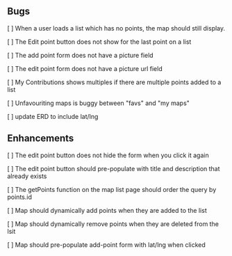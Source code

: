 ## Bugs

[ ] When a user loads a list which has no points, the map should still display.

[ ] The Edit point button does not show for the last point on a list

[ ] The add point form does not have a picture field

[ ] The edit point form does not have a picture url field

[ ] My Contributions shows multiples if there are multiple points added to a list

[ ] Unfavouriting maps is buggy between "favs" and "my maps"

[ ] update ERD to  include lat/lng

## Enhancements

[ ] The edit point button does not hide the form when you click it again

[ ] The edit point button should pre-populate with title and description that already exists

[ ] The getPoints function on the map list page should order the query by points.id

[ ] Map should dynamically add points when they are added to the list

[ ] Map should dynamically remove points when they are deleted from the lsit

[ ] Map should pre-populate add-point form with lat/lng when clicked
